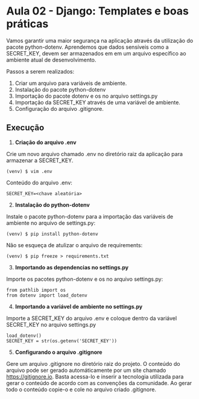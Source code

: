 # Aula 02 - Django: Templates e boas práticas
Vamos garantir uma maior segurança na aplicação através da utilização do pacote python-dotenv. Aprendemos que dados sensíveis como a SECRET_KEY, devem ser armazenados em em um arquivo específico ao ambiente atual de desenvolvimento.

Passos a serem realizados:

1. Criar um arquivo para variáveis de ambiente.
2. Instalação do pacote python-dotenv
3. Importação do pacote dotenv e os no arquivo settings.py
4. Importação da SECRET_KEY através de uma variável de ambiente.
5. Configuração do arquivo .gitignore.


## Execução

1. **Criação do arquivo .env**

Crie um novo arquivo chamado .env no diretório raiz da aplicação para armazenar a SECRET_KEY.
```
(venv) $ vim .env
```

Conteúdo do arquivo .env:
```
SECRET_KEY=<chave aleatória>
```

2. **Instalação do python-dotenv**

Instale o pacote python-dotenv para a importação das variáveis de ambiente no arquivo de settings.py:
```
(venv) $ pip install python-dotenv
```

Não se esqueça de atulizar o arquivo de requirements:
```
(venv) $ pip freeze > requirements.txt
```

3. **Importando as dependencias no settings.py**

Importe os pacotes python-dotenv e os no arquivo settings.py:
```
from pathlib import os
from dotenv import load_dotenv
```

4. **Importando a variável de ambiente no settings.py**

Importe a SECRET_KEY do arquivo .env e coloque dentro da variável SECRET_KEY no arquivo settings.py
```
load_dotenv()
SECRET_KEY = str(os.getenv('SECRET_KEY'))
```

5. **Configurando o arquivo .gitignore**

Gere um arquivo .gitignore no diretório raiz do projeto. O conteúdo do arquivo pode ser gerado automáticamente por um site chamado https://gitignore.io. Basta acessa-lo e inserir a tecnologia utilizada para gerar o conteúdo de acordo com as convenções da comunidade. Ao gerar todo o conteúdo copie-o e cole no arquivo criado .gitignore.